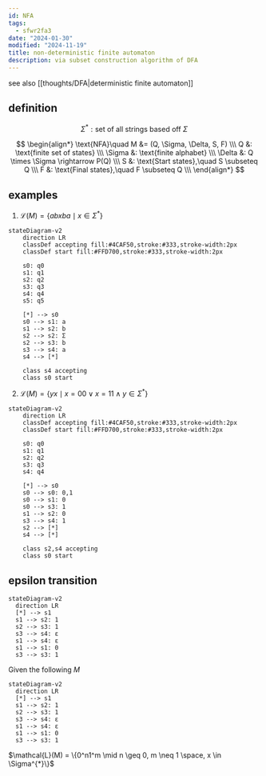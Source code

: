 ```yaml
---
id: NFA
tags:
  - sfwr2fa3
date: "2024-01-30"
modified: "2024-11-19"
title: non-deterministic finite automaton
description: via subset construction algorithm of DFA
---
```


see also [[thoughts/DFA|deterministic finite automaton]]

## definition

$$
\Sigma^{*}: \text{set of all strings based off }\Sigma
$$

$$
\begin{align*}
\text{NFA}\quad M &= (Q, \Sigma, \Delta, S, F)  \\\
Q &: \text{finite set of states} \\\
\Sigma &: \text{finite alphabet} \\\
\Delta &: Q \times \Sigma \rightarrow P(Q) \\\
S &: \text{Start states},\quad S \subseteq Q \\\
F &: \text{Final states},\quad F \subseteq Q \\\
\end{align*}
$$

## examples

1. $\mathcal{L}(M) = \{ abxba \mid x \in \Sigma^{*}\}$

```mermaid
stateDiagram-v2
    direction LR
    classDef accepting fill:#4CAF50,stroke:#333,stroke-width:2px
    classDef start fill:#FFD700,stroke:#333,stroke-width:2px

    s0: q0
    s1: q1
    s2: q2
    s3: q3
    s4: q4
    s5: q5

    [*] --> s0
    s0 --> s1: a
    s1 --> s2: b
    s2 --> s2: Σ
    s2 --> s3: b
    s3 --> s4: a
    s4 --> [*]

    class s4 accepting
    class s0 start
```

2. $\mathcal{L}(M) = \{ yx \mid x = 00 \lor x =11 \land  y \in \Sigma^{*}\}$

```mermaid
stateDiagram-v2
    direction LR
    classDef accepting fill:#4CAF50,stroke:#333,stroke-width:2px
    classDef start fill:#FFD700,stroke:#333,stroke-width:2px

    s0: q0
    s1: q1
    s2: q2
    s3: q3
    s4: q4

    [*] --> s0
    s0 --> s0: 0,1
    s0 --> s1: 0
    s0 --> s3: 1
    s1 --> s2: 0
    s3 --> s4: 1
    s2 --> [*]
    s4 --> [*]

    class s2,s4 accepting
    class s0 start
```

## epsilon transition

```mermaid
stateDiagram-v2
  direction LR
  [*] --> s1
  s1 --> s2: 1
  s2 --> s3: 1
  s3 --> s4: ε
  s1 --> s4: ε
  s1 --> s1: 0
  s3 --> s3: 1
```

Given the following $M$

```mermaid
stateDiagram-v2
  direction LR
  [*] --> s1
  s1 --> s2: 1
  s2 --> s3: 1
  s3 --> s4: ε
  s1 --> s4: ε
  s1 --> s1: 0
  s3 --> s3: 1
```

$\mathcal{L}(M) = \{0^n1^m \mid n \geq 0, m \neq 1 \space, x \in \Sigma^{*}\}$

